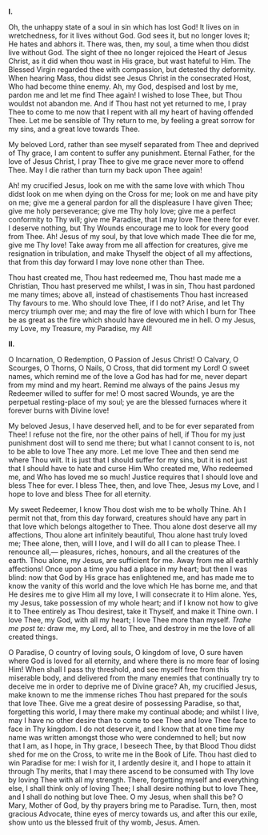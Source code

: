 
**I\.**

Oh, the unhappy state of a soul in sin which has lost God! It lives on in wretchedness, for it lives without God. God sees it, but no longer loves it; He hates and abhors it. There was, then, my soul, a time when thou didst live without God. The sight of thee no longer rejoiced the Heart of Jesus Christ, as it did when thou wast in His grace, but wast hateful to Him. The Blessed Virgin regarded thee with compassion, but detested thy deformity. When hearing Mass, thou didst see Jesus Christ in the consecrated Host, Who had become thine enemy. Ah, my God, despised and lost by me, pardon me and let me find Thee again! I wished to lose Thee, but Thou wouldst not abandon me. And if Thou hast not yet returned to me, I pray Thee to come to me now that I repent with all my heart of having offended Thee. Let me be sensible of Thy return to me, by feeling a great sorrow for my sins, and a great love towards Thee.

My beloved Lord, rather than see myself separated from Thee and deprived of Thy grace, I am content to suffer any punishment. Eternal Father, for the love of Jesus Christ, I pray Thee to give me grace never more to offend Thee. May I die rather than turn my back upon Thee again!

Ah! my crucified Jesus, look on me with the same love with which Thou didst look on me when dying on the Cross for me; look on me and have pity on me; give me a general pardon for all the displeasure I have given Thee; give me holy perseverance; give me Thy holy love; give me a perfect conformity to Thy will; give me Paradise, that I may love Thee there for ever. I deserve nothing, but Thy Wounds encourage me to look for every good from Thee. Ah! Jesus of my soul, by that love which made Thee die for me, give me Thy love! Take away from me all affection for creatures, give me resignation in tribulation, and make Thyself the object of all my affections, that from this day forward I may love none other than Thee.

Thou hast created me, Thou hast redeemed me, Thou hast made me a Christian, Thou hast preserved me whilst, I was in sin, Thou hast pardoned me many times; above all, instead of chastisements Thou hast increased Thy favours to me. Who should love Thee, if I do not? Arise, and let Thy mercy triumph over me; and may the fire of love with which I burn for Thee be as great as the fire which should have devoured me in hell. O my Jesus, my Love, my Treasure, my Paradise, my All!

**II\.**

O Incarnation, O Redemption, O Passion of Jesus Christ! O Calvary, O Scourges, O Thorns, O Nails, O Cross, that did torment my Lord! O sweet names, which remind me of the love a God has had for me, never depart from my mind and my heart. Remind me always of the pains Jesus my Redeemer willed to suffer for me! O most sacred Wounds, ye are the perpetual resting-place of my soul; ye are the blessed furnaces where it forever burns with Divine love!

My beloved Jesus, I have deserved hell, and to be for ever separated from Thee! I refuse not the fire, nor the other pains of hell, if Thou for my just punishment dost will to send me there; but what I cannot consent to is, not to be able to love Thee any more. Let me love Thee and then send me where Thou wilt. It is just that I should suffer for my sins, but it is not just that I should have to hate and curse Him Who created me, Who redeemed me, and Who has loved me so much! Justice requires that I should love and bless Thee for ever. I bless Thee, then, and love Thee, Jesus my Love, and I hope to love and bless Thee for all eternity.

My sweet Redeemer, I know Thou dost wish me to be wholly Thine. Ah I permit not that, from this day forward, creatures should have any part in that love which belongs altogether to Thee. Thou alone dost deserve all my affections, Thou alone art infinitely beautiful, Thou alone hast truly loved me; Thee alone, then, will I love, and I will do all I can to please Thee. I renounce all,— pleasures, riches, honours, and all the creatures of the earth. Thou alone, my Jesus, are sufficient for me. Away from me all earthly affections! Once upon a time you had a place in my heart; but then I was blind: now that God by His grace has enlightened me, and has made me to know the vanity of this world and the love which He has borne me, and that He desires me to give Him all my love, I will consecrate it to Him alone. Yes, my Jesus, take possession of my whole heart; and if I know not how to give it to Thee entirely as Thou desirest, take it Thyself, and make it Thine own. I love Thee, my God, with all my heart; I love Thee more than myself. *Trahe me post te:* draw me, my Lord, all to Thee, and destroy in me the love of all created things.

O Paradise, O country of loving souls, O kingdom of love, O sure haven where God is loved for all eternity, and where there is no more fear of losing Him! When shall I pass thy threshold, and see myself free from this miserable body, and delivered from the many enemies that continually try to deceive me in order to deprive me of Divine grace? Ah, my crucified Jesus, make known to me the immense riches Thou hast prepared for the souls that love Thee. Give me a great desire of possessing Paradise, so that, forgetting this world, I may there make my continual abode; and whilst I live, may I have no other desire than to come to see Thee and love Thee face to face in Thy kingdom. I do not deserve it, and I know that at one time my name was written amongst those who were condemned to hell; but now that I am, as I hope, in Thy grace, I beseech Thee, by that Blood Thou didst shed for me on the Cross, to write me in the Book of Life. Thou hast died to win Paradise for me: I wish for it, I ardently desire it, and I hope to attain it through Thy merits, that I may there ascend to be consumed with Thy love by loving Thee with all my strength. There, forgetting myself and everything else, I shall think only of loving Thee; I shall desire nothing but to love Thee, and I shall do nothing but love Thee. O my Jesus, when shall this be? O Mary, Mother of God, by thy prayers bring me to Paradise. Turn, then, most gracious Advocate, thine eyes of mercy towards us, and after this our exile, show unto us the blessed fruit of thy womb, Jesus. Amen.

